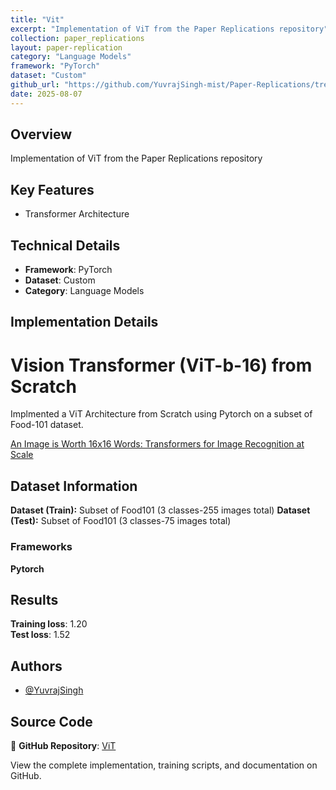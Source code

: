 ```yaml
---
title: "Vit"
excerpt: "Implementation of ViT from the Paper Replications repository"
collection: paper_replications
layout: paper-replication
category: "Language Models"
framework: "PyTorch"
dataset: "Custom"
github_url: "https://github.com/YuvrajSingh-mist/Paper-Replications/tree/master/ViT"
date: 2025-08-07
---
```


## Overview
Implementation of ViT from the Paper Replications repository

## Key Features
- Transformer Architecture

## Technical Details
- **Framework**: PyTorch
- **Dataset**: Custom
- **Category**: Language Models

## Implementation Details

# Vision Transformer (ViT-b-16) from Scratch

Implmented a ViT Architecture from Scratch using Pytorch on a subset of Food-101 dataset.

[An Image is Worth 16x16 Words: Transformers for Image Recognition at Scale](https://arxiv.org/abs/1511.06434)

## Dataset Information

**Dataset (Train):** Subset of Food101 (3 classes-255 images total)
**Dataset (Test):** Subset of Food101 (3 classes-75 images total)

### Frameworks

**Pytorch**

## Results

**Training loss**: 1.20 \
**Test loss**: 1.52
## Authors

- [@YuvrajSingh](https://www.github.com/YuvrajSingh-mist)

## Source Code
📁 **GitHub Repository**: [ViT](https://github.com/YuvrajSingh-mist/Paper-Replications/tree/master/ViT)

View the complete implementation, training scripts, and documentation on GitHub.
